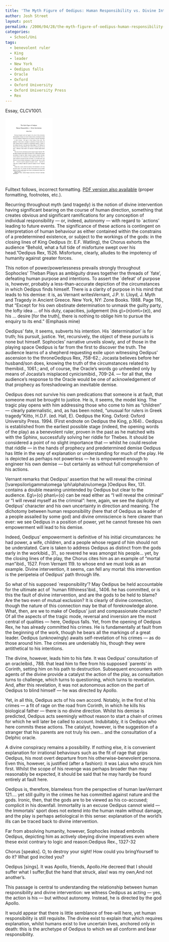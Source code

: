 ```yaml
---
title: 'The Myth Figure of Oedipus: Human Responsibility vs. Divine Intervention'
author: Josh Street
layout: post
permalink: /2006/04/28/the-myth-figure-of-oedipus-human-responsibility-vs-divine-intervention/
categories:
  - School/Uni
tags:
  - benevolent ruler
  - King
  - leader
  - New York
  - Oedipus falls
  - Oracle
  - Oxford
  - Oxford University
  - Oxford University Press
  - Rex
---
```

<p>Essay, CLCV1001.</p>
<p><a href="/blog/wp-content/2006/04/humanrespVdivineint.pdf"><img src="/blog/wp-content/2006/04/humanrespVdivineint.png" alt="Screenshot of PDF front page" /></a></p>
<p>Fulltext follows, incorrect formatting. <a href="/blog/wp-content/2006/04/humanrespVdivineint.pdf">PDF version also available</a> (proper formatting, footnotes, etc.).</p>
<p><!--more-->Recurring throughout myth (and tragedy) is the notion of divine intervention having significant bearing on the course of human direction, something that creates obvious and significant ramifications for any conception of individual responsibility &#8212; or, indeed, autonomy &#8212; with regard to `actions&#8217; leading to future events. The significance of these actions is contingent on interpretation of human behaviour as either contained within the constrains of a predetermined existence, or subject to the workings of the gods: in the closing lines of King Oedipus (tr. E.F. Watling), the Chorus exhorts the audience &#8220;Behold, what a full tide of misfortune swept over his head.&#8221;Oedipus Rex, 1526. Misfortune, clearly, alludes to the impotency of humanity against greater forces.</p>
<p>This notion of power/powerlessness prevails strongly throughout Sophocles&#8217; Theban Plays as ambiguity draws together the threads of `fate&#8217;, defeating human purpose and intentions. To assert the `defeat&#8217; of purpose is, however, probably a less-than-accurate depiction of the circumstances in which Oedipus finds himself. There is a clarity of purpose in his mind that leads to his demise: it is, as Vernant writesVernant, J.P. tr. Lloyd, J. Myth and Tragedy in Ancient Greece. New York, NY: Zone Books. 1988. Page 116., that &#8220;Except for his own obstinate determination to unmask the guilty party, the lofty idea &#8230; of his duty, capacities, judgement (his g\={n}om\={e}), and his &#8230; desire [for the truth], there is nothing to oblige him to pursue the enquiry to its end.&#8221; (Emphasis mine)</p>
<p>Oedipus&#8217; fate, it seems, subverts his intention. His `determination&#8217; is for truth; his pursuit, justice. Yet, recursively, the object of these pursuits is none but himself. Sophocles&#8217; narrative unveils slowly, and of those in the playing space Oedipus is far from the first to discover the truth. The audience learns of a shepherd requesting exile upon witnessing Oedipus&#8217; ascension to the throneOedipus Rex, 758-62.; Jocasta believes before her husband/son does, knowing the truth of the circumstances related to themibid., 1061.; and, of course, the Oracle&#8217;s words go unheeded only by means of Jocasta&#8217;s misplaced cynicismibid., 709-24. &#8212; for all that, the audience&#8217;s response to the Oracle would be one of acknowledgement of that prophecy as foreshadowing an inevitable demise.</p>
<p>Oedipus does not survive his own predications that someone is at fault, that someone must be brought to justice. He is, it seems, the model king. The tragic play opens with him addressing those who come to him as &#8220;children&#8221; &#8212; clearly paternalistic, and, as has been noted, &#8220;unusual for rulers in Greek tragedy&#8221;Kitto, H.D.F. (ed. Hall, E). Oedipus the King. Oxford: Oxford University Press. 1994. (First endnote on Oedipus the King, p.164).. Oedipus is established from the earliest possible stage (indeed, the opening words of the play) as a benevolent ruler, proven in the past as he matched wits with the Sphinx, successfully solving her riddle for Thebes. It should be considered a point of no slight importance that &#8212; whilst he could resolve that riddle &#8212; in the hands of prophecy and predetermined demise Oedipus has little in the way of explanation or understanding for much of the play. He is depicted as perhaps not powerless &#8212; he is empowered enough to engineer his own demise &#8212; but certainly as without full comprehension of his actions.</p>
<p>Vernant remarks that Oedipus&#8217; assertion that he will reveal the criminal [\varepsilon\gamma\omega  \phi\alpha\nu\omega ]Oedipus Rex, 131. contains a double meaning unintended by Oedipus but clear to the audience. Eg\={o} phan\={o} can be read either as &#8220;I will reveal the criminal&#8221; or &#8220;I will reveal myself as the criminal&#8221;: here, again, we see the duplicity of Oedipus&#8217; character and his own uncertainty in direction and meaning. The dichotomy between human responsibility (here that of Oedipus as leader of a people assailed by some god) and divine omniscience is here clearer than ever: we see Oedipus in a position of power, yet he cannot foresee his own empowerment will lead to his demise.</p>
<p>Indeed, Oedipus&#8217; empowerment is definitive of his initial circumstances: he had power, a wife, children, and a people whose regard of him should not be understated. Care is taken to address Oedipus as distinct from the gods early in the workibid., 31., so revered he was amongst his people&#8230; yet, by the closing lines of the play, the Chorus cites him as an example of &#8220;mortal man&#8221;ibid., 1527. From Vernant 119. to whose end we must look as an example. Divine intervention, it seems, can fell any mortal: this intervention is the peripeteia of Oedipus&#8217; path through life.</p>
<p>So what of his supposed `responsibility&#8217;? May Oedipus be held accountable for the ultimate act of `human filthiness&#8217;ibid., 1406. he has committed, or is this the fault of divine intervention, and are the gods to be held to blame? Are the two even of mutual exclusion? It is clearly of divine connection, though the nature of this connection may be that of foreknowledge alone. What, then, are we to make of Oedipus&#8217; just and compassionate character? Of all the aspects of the tragic mode, reversal and inversion are the most central of qualities &#8212; here, Oedipus falls. Yet, from the opening of Oedipus Rex, he has already committed his crimes. He is fundamentally at fault from the beginning of the work, though he bears all the markings of a great leader. Oedipus (unknowingly) awaits self-revelation of his crimes &#8212; as do those around him. The crimes are undeniably his, though they were antithetical to his intentions.</p>
<p>The divine, however, leads him to his fate. It was Oedipus&#8217; consultation of an oracleibid., 788. that lead him to flee from his supposed `parents&#8217; in Corinth, setting him on his path to destruction. Subsequent encounters with agents of the divine provide a catalyst the action of the play, as consultation turns to challenge, which turns to questioning, which turns to revelation. And, after this revelation, it was not autonomous action on the part of Oedipus to blind himself &#8212; he was directed by Apollo.</p>
<p>Yet, in all this, Oedipus acts of his own accord. Notably, in the first of his crimes &#8212; a fit of rage on the road from Corinth, in which he kills his biological father &#8212; there is no divine direction. Whilst his demise is predicted, Oedipus acts seemingly without reason to start a chain of crimes for which he will later be called to account. Indubitably, it is Oedipus who here commits these actions. The catalyst, however, is the suggestion of a stranger that his parents are not truly his own&#8230; and the consultation of a Delphic oracle.</p>
<p>A divine conspiracy remains a possibility. If nothing else, it is convenient explanation for irrational behaviours such as the fit of rage that grips Oedipus, his most overt departure from his otherwise-benevolent persona. Even this, however, is justified (after a fashion): it was Laius who struck him first. Whilst the scope of his revenge was perhaps broader than may reasonably be expected, it should be said that he may hardly be found entirely at fault here.</p>
<p>Oedipus is, therefore, blameless from the perspective of human lawVernant 121&#8230;. yet still guilty in the crimes he has committed against nature and the gods. Ironic, then, that the gods are to be viewed as his co-accused; complicit in his downfall. Immortality is an excuse Oedipus cannot wield &#8212; the Immortals&#8217; sport does not extend into the human realm without damage, and the play is perhaps aetiological in this sense: explanation of the world&#8217;s ills can be traced back to divine intervention.</p>
<p>Far from absolving humanity, however, Sophocles instead embroils Oedipus, depicting him as actively obeying divine imperatives even where these exist contrary to logic and reason:Oedipus Rex., 1327-32</p>
<p>Chorus [speaks]. O, to destroy your sight! How could you bringYourself to do it? What god incited you?</p>
<p>Oedipus [sings]. It was Apollo, friends, Apollo.He decreed that I should suffer what I suffer;But the hand that struck, alas! was my own,And not another&#8217;s.</p>
<p>This passage is central to understanding the relationship between human responsibility and divine intervention: we witness Oedipus as acting &#8212; yes, the action is his &#8212; but without autonomy. Instead, he is directed by the god Apollo.</p>
<p>It would appear that there is little semblance of free-will here, yet human responsibility is still requisite. The divine exist to explain that which requires explanation, whilst humans exist to live uncertain lives, anchored only in death: this is the archetype of Oedipus to which we all conform and bear responsibility.</p>
